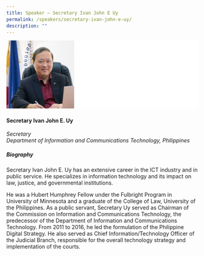 ```yaml
---
title: Speaker – Secretary Ivan John E Uy
permalink: /speakers/secretary-ivan-john-e-uy/
description: ""
---
```

![](/images/2023%20Speakers/sec%20ivan%20john%20e%20uy.png)

#### **Secretary Ivan John E. Uy**

*Secretary <br>
Department of Information and Communications Technology, Philippines*


##### **Biography**
Secretary Ivan John E. Uy has an extensive career in the ICT industry and in public service. He specializes in information technology and its impact on law, justice, and governmental institutions.

He was a Hubert Humphrey Fellow under the Fulbright Program in University of Minnesota and a graduate of the College of Law, University of the Philippines. As a public servant, Secretary Uy
served as Chairman of the Commission on Information and Communications Technology, the predecessor of the Department of Information and Communications Technology. From 2011 to 2016, he led the formulation of the Philippine Digital Strategy. He also served as Chief Information/Technology Officer of the Judicial Branch, responsible for the overall technology strategy and implementation of the courts.

